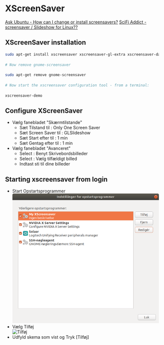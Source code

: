 # XScreenSaver

[Ask Ubuntu - How can I change or install screensavers?](https://askubuntu.com/questions/64086/how-can-i-change-or-install-screensavers)
[SciFi Addict - screensaver / Slideshow for Linux??](https://www.youtube.com/watch?v=R8uuAyuzWbM)


## XScreenSaver installation

```bash
sudo apt-get install xscreensaver xscreensaver-gl-extra xscreensaver-data-extra

# Now remove gnome-screensaver

sudo apt-get remove gnome-screensaver

# Now start the xscreensaver configuration tool - from a terminal:

xscreensaver-demo
```
## Configure XScreenSaver
* Vælg fanebladet "Skærmtilstande"
  * Sæt Tilstand til : Only One Screen Saver
  * Sæt Screen Saver til : GLSlideshow
  * Sæt Start efter til : 1 min
  * Sæt Gentag efter til : 1 min
* Vælg fanebladet "Avanceret"
  * Select : Benyt Skrivebordsbilleder
  * Select : Vælg tilfældigt billed
  * Indtast sti til dine billeder

## Starting xscreensaver from login

* Start Opstartsprogrammer  
 ![IndstillingerForOpstartsprogrammer](/Images/IndstillingerForOpstartsprogrammer.png)
* Vælg Tilføj  
   ![Tilføj](/Images/Tilføj.png)
* Udfyld skema som vist og Tryk [Tilføj]
 

